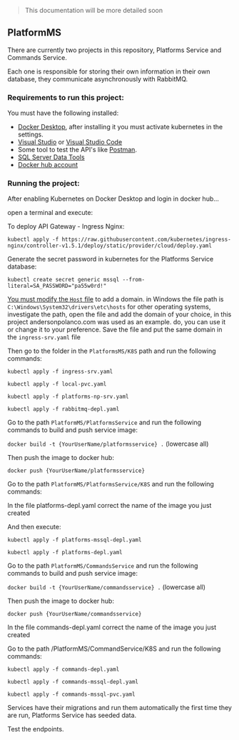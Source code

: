 >This documentation will be more detailed soon

## PlatformMS

There are currently two projects in this repository, Platforms Service and Commands Service.

Each one is responsible for storing their own information in their own database, they communicate asynchronously with RabbitMQ.

### Requirements to run this project:

You must have the following installed:
- [Docker Desktop](https://www.docker.com/products/docker-desktop/), after installing it you must activate kubernetes in the settings.
- [Visual Studio](https://visualstudio.microsoft.com/es/vs/) or [Visual Studio Code](https://code.visualstudio.com/)
- Some tool to test the API's like [Postman](https://www.postman.com/downloads/).
- [SQL Server Data Tools](https://www.microsoft.com/es-es/sql-server/developer-tools)
- [Docker hub account](https://hub.docker.com/signup)

### Running the project:

After enabling Kubernetes on Docker Desktop and login in docker hub...

open a terminal and execute:

To deploy API Gateway - Ingress Nginx:

`kubectl apply -f https://raw.githubusercontent.com/kubernetes/ingress-nginx/controller-v1.5.1/deploy/static/provider/cloud/deploy.yaml`

Generate the secret password in kubernetes for the Platforms Service database:

`kubectl create secret generic mssql --from-literal=SA_PASSWORD="pa55w0rd!"`

[You must modify the `Host` file](https://support.managed.com/kb/a683/how-to-modify-your-hosts-file-so-you-can-work-on-a-site-that-is-not-yet-live.aspx) to add a domain. in Windows the file path is `C:\Windows\System32\drivers\etc\hosts` for other operating systems, investigate the path, open the file and add the domain of your choice, in this project andersonpolanco.com was used as an example. do, you can use it or change it to your preference. Save the file and put the same domain in the `ingress-srv.yaml` file

Then go to the folder in the `PlatformsMS/K8S` path and run the following commands:

`kubectl apply -f ingress-srv.yaml`

`kubectl apply -f local-pvc.yaml`

`kubectl apply -f platforms-np-srv.yaml`

`kubectl apply -f rabbitmq-depl.yaml`

Go to the path `PlatformMS/PlatformsService` and run the following commands to build and push service image:

`docker build -t {YourUserName/platformsservice} .` (lowercase all)

Then push the image to docker hub:

`docker push {YourUserName/platformsservice}`

Go to the path `PlatformMS/PlatformsService/K8S` and run the following commands:

In the file platforms-depl.yaml correct the name of the image you just created

And then execute:

`kubectl apply -f platforms-mssql-depl.yaml`

`kubectl apply -f platforms-depl.yaml`

Go to the path `PlatformMS/CommandsService` and run the following commands to build and push service image:

`docker build -t {YourUserName/commandsservice} .` (lowercase all)

Then push the image to docker hub:

`docker push {YourUserName/commandsservice}`

In the file commands-depl.yaml correct the name of the image you just created

Go to the path /PlatformMS/CommandService/K8S and run the following commands:

`kubectl apply -f commands-depl.yaml`

`kubectl apply -f commands-mssql-depl.yaml`

`kubectl apply -f commands-mssql-pvc.yaml`

Services have their migrations and run them automatically the first time they are run, Platforms Service has seeded data.

Test the endpoints.




